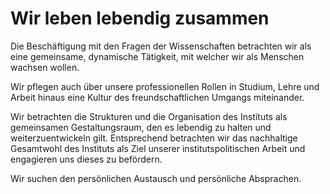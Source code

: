 <!--
   NAME - The NAME of this project is:
ethos

  FILE - The FILENAME of the current file is:
/v3a5.md

  CREATION - This project was CREATED on:
2017-01-28-16:15:00 UTC

  MODIFICATION - This project was last MODIFIED on:
2017-01-28-16:15:00 UTC

  VERSION - The current VERSION of this project is:
<git-commit-hash>-2017-01-28-16:15:00 UTC

  CREATOR(S) - This project was CREATED by:
Michael Czechowski, Martin Maga

  CONTACT - You can CONTACT the creator(s) or developer(s) of this project at:
E-Mail: mail@martinmaga.de

  COPYRIGHT - The COPYRIGHT holder of this project is:
COPYRIGHT (c) 2016 Martin Maga

  LICENSE - This project is LICENSED under the following license:
Martin Maga 2016 CC BY-SA 4.0 https://creativecommons.org

  SUBFILE – This is a SUBFILE! For more INFORMATION on this project go to:
/README.md
-->
# Wir leben lebendig zusammen
Die Beschäftigung mit den Fragen der Wissenschaften betrachten wir als eine gemeinsame, dynamische Tätigkeit, mit welcher wir als Menschen wachsen wollen.

Wir pflegen auch über unsere professionellen Rollen in Studium, Lehre und Arbeit hinaus eine Kultur des freundschaftlichen Umgangs miteinander.

Wir betrachten die Strukturen und die Organisation des Instituts als gemeinsamen Gestaltungsraum, den es lebendig zu halten und weiterzuentwickeln gilt.
Entsprechend betrachten wir das nachhaltige Gesamtwohl des Instituts als Ziel unserer institutspolitischen Arbeit und engagieren uns dieses zu befördern.

Wir suchen den persönlichen Austausch und persönliche Absprachen.
